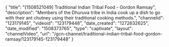{
    "title": "[1508521049] Traditional Indian Tribal Food - Gordon Ramsay",
    "description": "Members of the Dhuruva tribe in India cook up a dish to go with their ant chutney using their traditional cooking methods.",
    "channelid": "123179145",
    "videoid": "123179448",
    "date_created": "1272632625",
    "date_modified": "1508373765",
    "type": "captivate",
    "layout": "channelVideo",
    "url": "\/gcn-channel\/traditional-indian-tribal-food-gordon-ramsay\/123179145-123179448"
}